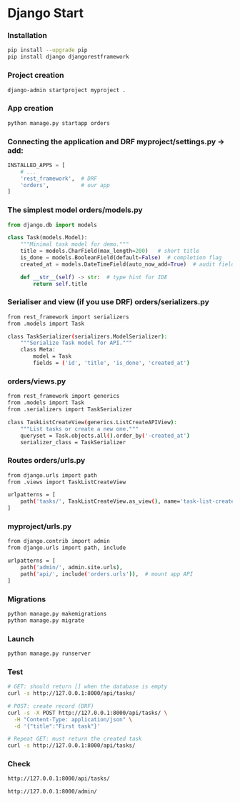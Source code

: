 # Django Start
### Installation
```bash
pip install --upgrade pip
pip install django djangorestframework
```

### Project creation
```bash
django-admin startproject myproject .
```

### App creation
```bash
python manage.py startapp orders
```

### Connecting the application and DRF myproject/settings.py → add:
```python
INSTALLED_APPS = [
    # ...
    'rest_framework',  # DRF
    'orders',          # our app
]
```

### The simplest model orders/models.py
```python
from django.db import models

class Task(models.Model):
    """Minimal task model for demo."""
    title = models.CharField(max_length=200)   # short title
    is_done = models.BooleanField(default=False)  # completion flag
    created_at = models.DateTimeField(auto_now_add=True)  # audit field

    def __str__(self) -> str:  # type hint for IDE
        return self.title

```

### Serialiser and view (if you use DRF) orders/serializers.py
```bash
from rest_framework import serializers
from .models import Task

class TaskSerializer(serializers.ModelSerializer):
    """Serialize Task model for API."""
    class Meta:
        model = Task
        fields = ('id', 'title', 'is_done', 'created_at')

```

### orders/views.py
```bash
from rest_framework import generics
from .models import Task
from .serializers import TaskSerializer

class TaskListCreateView(generics.ListCreateAPIView):
    """List tasks or create a new one."""
    queryset = Task.objects.all().order_by('-created_at')
    serializer_class = TaskSerializer
```

### Routes orders/urls.py
```bash
from django.urls import path
from .views import TaskListCreateView

urlpatterns = [
    path('tasks/', TaskListCreateView.as_view(), name='task-list-create'),  # basic CRUD (list/create)
]
```

### myproject/urls.py
```bash
from django.contrib import admin
from django.urls import path, include

urlpatterns = [
    path('admin/', admin.site.urls),
    path('api/', include('orders.urls')),  # mount app API
]
```

### Migrations
```bash
python manage.py makemigrations
python manage.py migrate
```

### Launch
```bash
python manage.py runserver
```

### Test 
```bash
# GET: should return [] when the database is empty
curl -s http://127.0.0.1:8000/api/tasks/

# POST: create record (DRF)
curl -s -X POST http://127.0.0.1:8000/api/tasks/ \
  -H "Content-Type: application/json" \
  -d '{"title":"First task"}'

# Repeat GET: must return the created task
curl -s http://127.0.0.1:8000/api/tasks/
```

### Check
```bash
http://127.0.0.1:8000/api/tasks/
```

```bash
http://127.0.0.1:8000/admin/
```